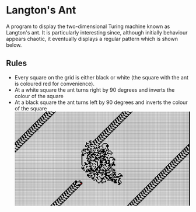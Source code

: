 # Langton's Ant
A program to display the two-dimensional Turing machine known as Langton's ant. It is particularly interesting since, although initially behaviour appears chaotic, it eventually displays a regular pattern which is shown below.
## Rules
* Every square on the grid is either black or white (the square with the ant is coloured red for convenience). 
* At a white square the ant turns right by 90 degrees and inverts the colour of the square
* At a black square the ant turns left by 90 degrees and inverts the colour of the square
![](https://github.com/ymohamedahmed/langtons-ant/blob/master/res/lant-10.gif)

